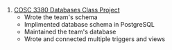 1. [COSC 3380 Databases Class Project](https://github.com/Database-Design-Team/Project2)
    * Wrote the team's schema
    * Implimented database schema in PostgreSQL
    * Maintained the team's database
    * Wrote and connected multiple triggers and views
